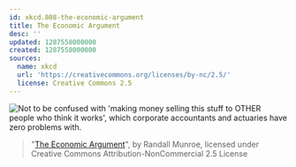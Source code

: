 ```yaml
---
id: xkcd.808-the-economic-argument
title: The Economic Argument
desc: ''
updated: 1287558000000
created: 1287558000000
sources:
  name: xkcd
  url: 'https://creativecommons.org/licenses/by-nc/2.5/'
  license: Creative Commons 2.5
---
```

![Not to be confused with 'making money selling this stuff to OTHER people who think it works', which corporate accountants and actuaries have zero problems with.](https://imgs.xkcd.com/comics/the_economic_argument.png)
> "[The Economic Argument](https://xkcd.com/808/)", by Randall Munroe, licensed under Creative Commons Attribution-NonCommercial 2.5 License
